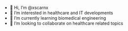 - 👋 Hi, I’m @xscarnx
- 👀 I’m interested in healthcare and IT developments
- 🌱 I’m currently learning biomedical engineering
- 💞️ I’m looking to collaborate on healthcare related topics


<!---
xscarnx/xscarnx is a ✨ special ✨ repository because its `README.md` (this file) appears on your GitHub profile.
You can click the Preview link to take a look at your changes.
--->
